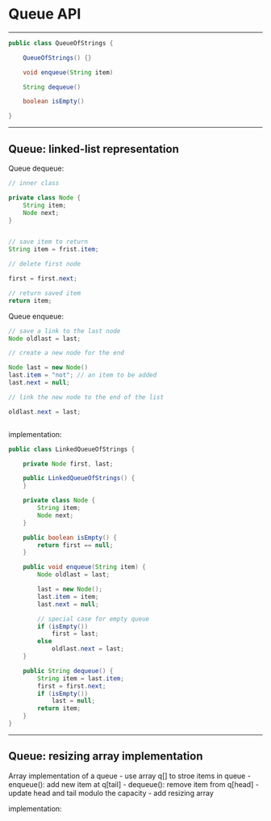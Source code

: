 # Queue API

---


```java
public class QueueOfStrings {

    QueueOfStrings() {}

    void enqueue(String item)

    String dequeue()

    boolean isEmpty()

}

```


---

## Queue: linked-list representation

Queue dequeue:

```java
// inner class

private class Node {
    String item;
    Node next;
}


// save item to return
String item = frist.item;

// delete first node

first = first.next;

// return saved item
return item;

```

Queue enqueue:

```java
// save a link to the last node
Node oldlast = last;

// create a new node for the end

Node last = new Node()
last.item = "not"; // an item to be added
last.next = null;

// link the new node to the end of the list

oldlast.next = last;



```

implementation:

```java
public class LinkedQueueOfStrings {

    private Node first, last;

    public LinkedQueueOfStrings() {
    }

    private class Node {
        String item;
        Node next;
    }

    public boolean isEmpty() {
        return first == null;
    }

    public void enqueue(String item) {
        Node oldlast = last;

        last = new Node();
        last.item = item;
        last.next = null;

        // special case for empty queue
        if (isEmpty())
            first = last;
        else
            oldlast.next = last;
    }

    public String dequeue() {
        String item = last.item;
        first = first.next;
        if (isEmpty())
            last = null;
        return item;
    }
}

```

---

## Queue: resizing array implementation

Array implementation of a queue
    - use array q[] to stroe items in queue
    - enqueue(): add new item at q[tail]
    - dequeue(): remove item from q[head]
    - update head and tail modulo the capacity
    - add resizing array

implementation:
```java


```
